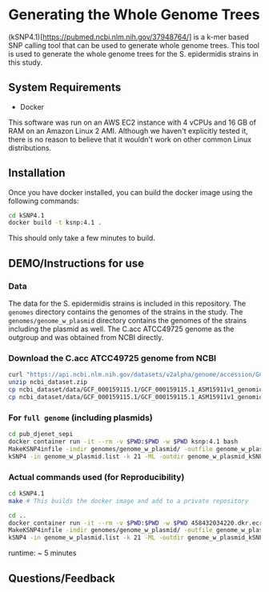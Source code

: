 # Generating the Whole Genome Trees

(kSNP4.1)[https://pubmed.ncbi.nlm.nih.gov/37948764/] is a k-mer based SNP calling tool that can be used to generate whole genome trees. This tool is used to generate the whole genome trees for the S. epidermidis strains in this study.

## System Requirements

- Docker

This software was run on an AWS EC2 instance with 4 vCPUs and 16 GB of RAM on an Amazon Linux 2 AMI. Although we haven't explicitly tested it, there is no reason to believe that it wouldn't work on other common Linux distributions.

## Installation

Once you have docker installed, you can build the docker image using the following commands:

```bash
cd kSNP4.1
docker build -t ksnp:4.1 .
```

This should only take a few minutes to build.

## DEMO/Instructions for use

### Data

The data for the S. epidermidis strains is included in this repository. The `genomes` directory contains the genomes of the strains in the study. The `genomes/genome_w_plasmid` directory contains the genomes of the strains including the plasmid as well. The C.acc ATCC49725 genome as the outgroup and was obtained from NCBI directly.


### Download the C.acc ATCC49725 genome from NCBI

```bash
curl "https://api.ncbi.nlm.nih.gov/datasets/v2alpha/genome/accession/GCF_000159115.1/download?include_annotation_type=GENOME_FASTA" --output ncbi_dataset.zip
unzip ncbi_dataset.zip
cp ncbi_dataset/data/GCF_000159115.1/GCF_000159115.1_ASM15911v1_genomic.fna genomes/main_genome/C_acc_ATCC49725.fa
cp ncbi_dataset/data/GCF_000159115.1/GCF_000159115.1_ASM15911v1_genomic.fna genomes/genome_w_plasmid/C_acc_ATCC49725.fa
```

### For `full genome` (including plasmids)

```bash
cd pub_djenet_sepi
docker container run -it --rm -v $PWD:$PWD -w $PWD ksnp:4.1 bash
MakeKSNP4infile -indir genomes/genome_w_plasmid/ -outfile genome_w_plasmid.list
kSNP4 -in genome_w_plasmid.list -k 21 -ML -outdir genome_w_plasmid_kSNP_run
```


### Actual commands used (for Reproducibility)

```bash
cd kSNP4.1
make # This builds the docker image and add to a private repository

cd ..
docker container run -it --rm -v $PWD:$PWD -w $PWD 458432034220.dkr.ecr.us-west-2.amazonaws.com/ksnp4:20240112010805 bash
MakeKSNP4infile -indir genomes/genome_w_plasmid/ -outfile genome_w_plasmid.list
kSNP4 -in genome_w_plasmid.list -k 21 -ML -outdir genome_w_plasmid_kSNP_run
```

runtime: ~ 5 minutes

## Questions/Feedback